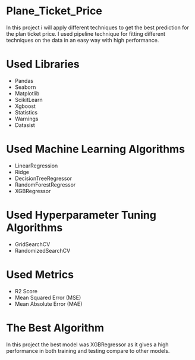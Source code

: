 # Plane_Ticket_Price
In this project i will apply different techniques to get the best prediction for the plan ticket price. I used pipeline technique for fitting different techniques on the data in an easy way with high performance.
# Used Libraries
- Pandas
- Seaborn
- Matplotlib
- ScikitLearn
- Xgboost
- Statistics
- Warnings
- Datasist
# Used Machine Learning Algorithms
- LinearRegression
- Ridge
- DecisionTreeRegressor
- RandomForestRegressor
- XGBRegressor
# Used Hyperparameter Tuning Algorithms
- GridSearchCV
- RandomizedSearchCV
# Used Metrics
- R2 Score
- Mean Squared Error (MSE)
- Mean Absolute Error (MAE)
# The Best Algorithm
In this project the best model was XGBRegressor as it gives a high performance in both training and testing compare to other models.
